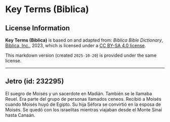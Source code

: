 # Key Terms (Biblica)

## License Information

**Key Terms (Biblica)** is based on and adapted from: _Biblica Bible Dictionary_, [Biblica, Inc.](https://www.biblica.com/), 2023, which is licensed under a [CC BY-SA 4.0 license](https://creativecommons.org/licenses/by-sa/4.0/legalcode.en).

This markdown version (created `2025-10-20`) is provided under the same license.



--------------------------------

## Jetro (id: 232295)

El suegro de Moisés y un sacerdote en Madián. También se le llamaba Reuel. Era parte del grupo de personas llamados ceneos. Recibió a Moisés cuando Moisés huyó de Egipto. Su hija Séfora se convirtió en la esposa de Moisés. Se quedó con los israelitas mientras viajaban desde el Monte Sinaí hasta Canaán.


